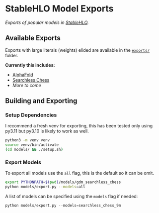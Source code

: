 # StableHLO Model Exports

_Exports of popular models in [StableHLO](https://openxla.org/stablehlo)._

## Available Exports

Exports with large literals (weights) elided are available in the
[`exports/`](exports) folder.

**Currently this includes:**
- [AlphaFold](https://github.com/google-deepmind/alphafold)
- [Searchless Chess](https://github.com/google-deepmind/searchless_chess)
- _More to come_

## Building and Exporting

### Setup Dependencies

I recommend a fresh venv for exporting, this has been tested only using py3.11
but py3.10 is likely to work as well.

```sh
python3 -m venv venv
source venv/bin/activate
(cd models/ && ./setup.sh)
```

### Export Models

To export all models use the `all` flag, this is the default so it can be omit.

```sh
export PYTHONPATH=$(pwd)/models/gdm_searchless_chess
python models/export.py --models=all
```

A list of models can be specified using the `models` flag if needed:

```py
python models/export.py --models=searchless_chess_9m
```
